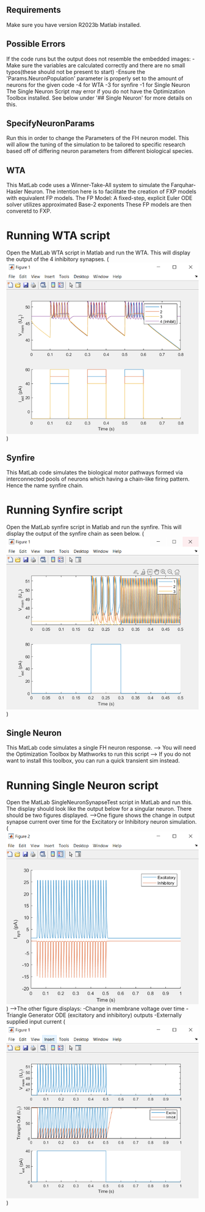 ## Requirements
Make sure you have version R2023b Matlab installed.

## Possible Errors
If the code runs but the output does not resemble the embedded images:
    -Make sure the variables are calculated correctly and there are no small typos(these should not be present to start)
    -Ensure the 'Params.NeuronPopulation' parameter is properly set to the amount of neurons for the given code
        -4 for WTA
        -3 for synfire
        -1 for Single Neuron
The Single Neuron Script may error if you do not have the Optimization Toolbox installed. See below under '## Single Neuron' for more details on this.


## SpecifyNeuronParams
Run this in order to change the Parameters of the FH neuron model.
This will allow the tuning of the simulation to be tailored to specific research based off of differing neuron parameters from different biological species.


## WTA
This MatLab code uses a Winner-Take-All system to simulate the Farquhar-Hasler Neuron.
The intention here is to facilitate the creation of FXP models with equivalent FP models.
The FP Model: A fixed-step, explicit Euler ODE solver utilizes approximated Base-2 exponents
These FP models are then converetd to FXP. 
# Running WTA script
Open the MatLab WTA script in Matlab and run the WTA. 
This will display the output of the 4 inhibitory synapses. 
(![Alt text](WTA_Output.PNG))



## Synfire
This MatLab code simulates the biological motor pathways formed via interconnected pools of neurons which having a chain-like firing pattern. Hence the name synfire chain. 
# Running Synfire script
Open the MatLab synfire script in Matlab and run the synfire. 
This will display the output of the synfire chain as seen below.
(![Alt text](Synfire_Output_Base_e.PNG))



## Single Neuron
This MatLab code simulates a single FH neuron response.
--> You will need the Optimization Toolbox by Mathworks to run this script
--> If you do not want to install this toolbox, you can run a quick transient sim instead.
# Running Single Neuron script
Open the MatLab SingleNeuronSynapseTest script in MatLab and run this. 
The display should look like the output below for a singular neuron.
There should be two figures displayed. 
    -->One figure shows the change in output synapse current over time for the Excitatory or Inhibitory neuron simulation.
        (![Alt text](Single_Neuron_Fig_2_.PNG))
    -->The other figure displays:
        -Change in membrane voltage over time
        -Triangle Generator ODE (excitatory and inhibitory) 
        outputs
        -Externally supplied input current
        (![Alt text](Single_Neuron_Fig_1_.PNG))